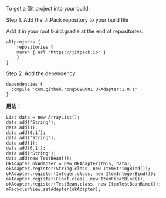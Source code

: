 To get a Git project into your build:

Step 1. Add the JitPack repository to your build file

Add it in your root build.gradle at the end of repositories:

``` 
allprojects {
    repositories {
	maven { url 'https://jitpack.io' }
    }
}
```


 
 Step 2. Add the dependency
  
 	

``` 
dependencies {
  compile 'com.github.rong5690001:OkAdapter:1.0.1'
}
```

**用法：**

``` stylus
List data = new ArrayList();
data.add("String");
data.add(1);
data.add(0.1f);
data.add("String");
data.add(1);
data.add(0.1f);
data.add("String");
data.add(new TestBean());
OkAdapter okAdapter = new OkAdapter(this, data);
okAdapter.register(String.class, new ItemStringBind());
okAdapter.register(Integer.class, new ItemIntegerBind());
okAdapter.register(Float.class, new ItemFloatBind());
okAdapter.register(TestBean.class, new ItemTestBeanBind());
mRecyclerView.setAdapter(okAdapter);
```






